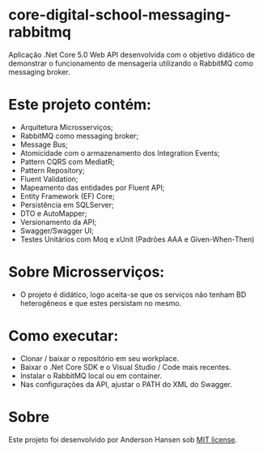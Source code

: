 # core-digital-school-messaging-rabbitmq

Aplicação .Net Core 5.0 Web API desenvolvida com o objetivo didático de demonstrar o funcionamento de mensageria utilizando o RabbitMQ como messaging broker.

# Este projeto contém:

- Arquitetura Microsserviços;
- RabbitMQ como messaging broker;
- Message Bus;
- Atomicidade com o armazenamento dos Integration Events;
- Pattern CQRS com MediatR;
- Pattern Repository;
- Fluent Validation;
- Mapeamento das entidades por Fluent API;
- Entity Framework (EF) Core; 
- Persistência em SQLServer;
- DTO e AutoMapper;
- Versionamento da API;
- Swagger/Swagger UI;
- Testes Unitários com Moq e xUnit (Padrões AAA e Given-When-Then)

# Sobre Microsserviços:
- O projeto é didático, logo aceita-se que os serviços não tenham BD heterogêneos e que estes persistam no mesmo. 

# Como executar:
- Clonar / baixar o repositório em seu workplace.
- Baixar o .Net Core SDK e o Visual Studio / Code mais recentes.
- Instalar o RabbitMQ local ou em container.
- Nas configurações da API, ajustar o PATH do XML do Swagger.

# Sobre
Este projeto foi desenvolvido por Anderson Hansen sob [MIT license](LICENSE).
